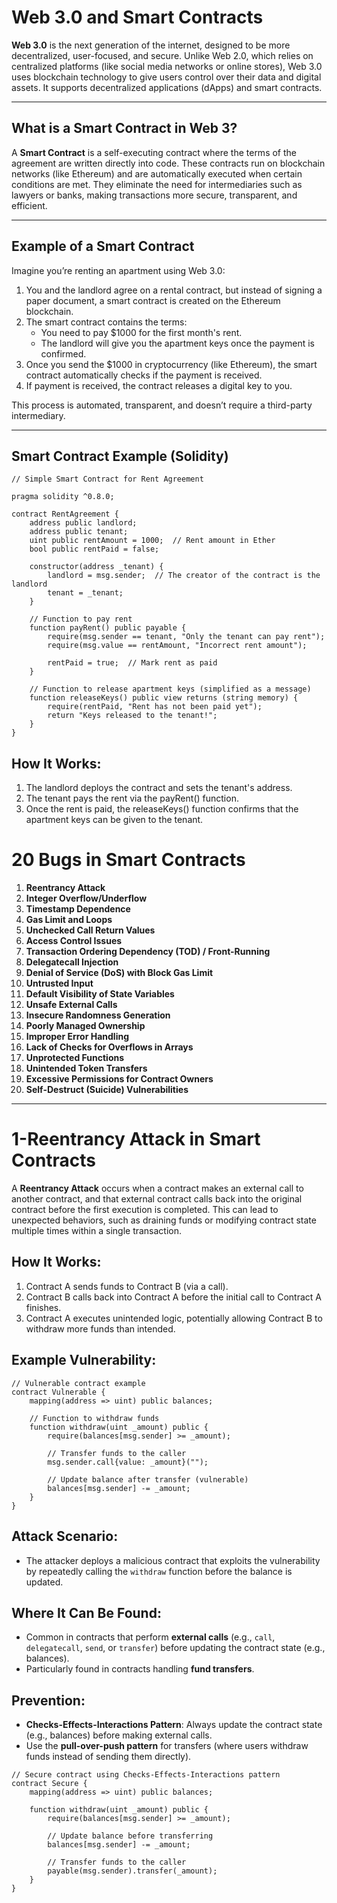 # Web 3.0 and Smart Contracts

**Web 3.0** is the next generation of the internet, designed to be more decentralized, user-focused, and secure. Unlike Web 2.0, which relies on centralized platforms (like social media networks or online stores), Web 3.0 uses blockchain technology to give users control over their data and digital assets. It supports decentralized applications (dApps) and smart contracts.

---

## What is a Smart Contract in Web 3?

A **Smart Contract** is a self-executing contract where the terms of the agreement are written directly into code. These contracts run on blockchain networks (like Ethereum) and are automatically executed when certain conditions are met. They eliminate the need for intermediaries such as lawyers or banks, making transactions more secure, transparent, and efficient.

---

## Example of a Smart Contract

Imagine you’re renting an apartment using Web 3.0:

1. You and the landlord agree on a rental contract, but instead of signing a paper document, a smart contract is created on the Ethereum blockchain.
2. The smart contract contains the terms:
   - You need to pay $1000 for the first month's rent.
   - The landlord will give you the apartment keys once the payment is confirmed.
3. Once you send the $1000 in cryptocurrency (like Ethereum), the smart contract automatically checks if the payment is received.
4. If payment is received, the contract releases a digital key to you.

This process is automated, transparent, and doesn’t require a third-party intermediary.

---

## Smart Contract Example (Solidity)

```solidity
// Simple Smart Contract for Rent Agreement

pragma solidity ^0.8.0;

contract RentAgreement {
    address public landlord;
    address public tenant;
    uint public rentAmount = 1000;  // Rent amount in Ether
    bool public rentPaid = false;

    constructor(address _tenant) {
        landlord = msg.sender;  // The creator of the contract is the landlord
        tenant = _tenant;
    }

    // Function to pay rent
    function payRent() public payable {
        require(msg.sender == tenant, "Only the tenant can pay rent");
        require(msg.value == rentAmount, "Incorrect rent amount");
        
        rentPaid = true;  // Mark rent as paid
    }

    // Function to release apartment keys (simplified as a message)
    function releaseKeys() public view returns (string memory) {
        require(rentPaid, "Rent has not been paid yet");
        return "Keys released to the tenant!";
    }
}
```
## How It Works:

1. The landlord deploys the contract and sets the tenant's address.
2. The tenant pays the rent via the payRent() function.
3. Once the rent is paid, the releaseKeys() function confirms that the apartment keys can be given to the tenant.

# 20 Bugs in Smart Contracts

1. **Reentrancy Attack**
2. **Integer Overflow/Underflow**
3. **Timestamp Dependence**
4. **Gas Limit and Loops**
5. **Unchecked Call Return Values**
6. **Access Control Issues**
7. **Transaction Ordering Dependency (TOD) / Front-Running**
8. **Delegatecall Injection**
9. **Denial of Service (DoS) with Block Gas Limit**
10. **Untrusted Input**
11. **Default Visibility of State Variables**
12. **Unsafe External Calls**
13. **Insecure Randomness Generation**
14. **Poorly Managed Ownership**
15. **Improper Error Handling**
16. **Lack of Checks for Overflows in Arrays**
17. **Unprotected Functions**
18. **Unintended Token Transfers**
19. **Excessive Permissions for Contract Owners**
20. **Self-Destruct (Suicide) Vulnerabilities**

-------------------------------------------------------------------------------------
# 1-Reentrancy Attack in Smart Contracts

A **Reentrancy Attack** occurs when a contract makes an external call to another contract, and that external contract calls back into the original contract before the first execution is completed. This can lead to unexpected behaviors, such as draining funds or modifying contract state multiple times within a single transaction.

## How It Works:
1. Contract A sends funds to Contract B (via a call).
2. Contract B calls back into Contract A before the initial call to Contract A finishes.
3. Contract A executes unintended logic, potentially allowing Contract B to withdraw more funds than intended.

## Example Vulnerability:
```solidity
// Vulnerable contract example
contract Vulnerable {
    mapping(address => uint) public balances;

    // Function to withdraw funds
    function withdraw(uint _amount) public {
        require(balances[msg.sender] >= _amount);
        
        // Transfer funds to the caller
        msg.sender.call{value: _amount}(""); 
        
        // Update balance after transfer (vulnerable)
        balances[msg.sender] -= _amount;
    }
}
```
## Attack Scenario:
- The attacker deploys a malicious contract that exploits the vulnerability by repeatedly calling the `withdraw` function before the balance is updated.

## Where It Can Be Found:
- Common in contracts that perform **external calls** (e.g., `call`, `delegatecall`, `send`, or `transfer`) before updating the contract state (e.g., balances).
- Particularly found in contracts handling **fund transfers**.

## Prevention:
- **Checks-Effects-Interactions Pattern**: Always update the contract state (e.g., balances) before making external calls.
- Use the **pull-over-push pattern** for transfers (where users withdraw funds instead of sending them directly).
```solidity
// Secure contract using Checks-Effects-Interactions pattern
contract Secure {
    mapping(address => uint) public balances;

    function withdraw(uint _amount) public {
        require(balances[msg.sender] >= _amount);

        // Update balance before transferring
        balances[msg.sender] -= _amount;

        // Transfer funds to the caller
        payable(msg.sender).transfer(_amount);
    }
}
```
